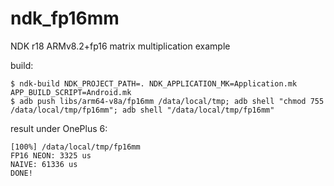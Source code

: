 # ndk_fp16mm
NDK r18 ARMv8.2+fp16 matrix multiplication example


build:
```
$ ndk-build NDK_PROJECT_PATH=. NDK_APPLICATION_MK=Application.mk APP_BUILD_SCRIPT=Android.mk
$ adb push libs/arm64-v8a/fp16mm /data/local/tmp; adb shell "chmod 755 /data/local/tmp/fp16mm"; adb shell "/data/local/tmp/fp16mm"
```

result under OnePlus 6:
```
[100%] /data/local/tmp/fp16mm
FP16 NEON: 3325 us
NAIVE: 61336 us
DONE!
```
